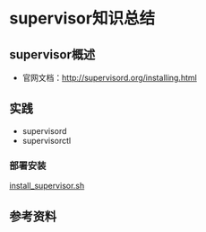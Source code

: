 # supervisor知识总结

## supervisor概述
- 官网文档：http://supervisord.org/installing.html

## 实践
- supervisord
- supervisorctl

### 部署安装
[install_supervisor.sh]()

## 参考资料
